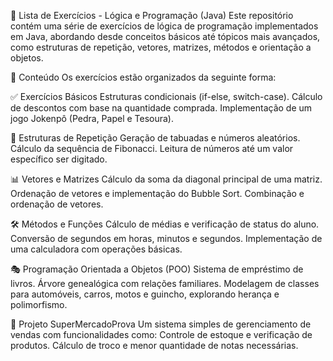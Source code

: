 📌 Lista de Exercícios - Lógica e Programação (Java)
Este repositório contém uma série de exercícios de lógica de programação implementados em Java, abordando desde conceitos básicos até tópicos mais avançados, como estruturas de repetição, vetores, matrizes, métodos e orientação a objetos.

📖 Conteúdo
Os exercícios estão organizados da seguinte forma:

✅ Exercícios Básicos
Estruturas condicionais (if-else, switch-case).
Cálculo de descontos com base na quantidade comprada.
Implementação de um jogo Jokenpô (Pedra, Papel e Tesoura).

🔄 Estruturas de Repetição
Geração de tabuadas e números aleatórios.
Cálculo da sequência de Fibonacci.
Leitura de números até um valor específico ser digitado.

📊 Vetores e Matrizes
Cálculo da soma da diagonal principal de uma matriz.
Ordenação de vetores e implementação do Bubble Sort.
Combinação e ordenação de vetores.

🛠 Métodos e Funções
Cálculo de médias e verificação de status do aluno.
Conversão de segundos em horas, minutos e segundos.
Implementação de uma calculadora com operações básicas.

🎭 Programação Orientada a Objetos (POO)
Sistema de empréstimo de livros.
Árvore genealógica com relações familiares.
Modelagem de classes para automóveis, carros, motos e guincho, explorando herança e polimorfismo.

🛒 Projeto SuperMercadoProva
Um sistema simples de gerenciamento de vendas com funcionalidades como:
Controle de estoque e verificação de produtos.
Cálculo de troco e menor quantidade de notas necessárias.

